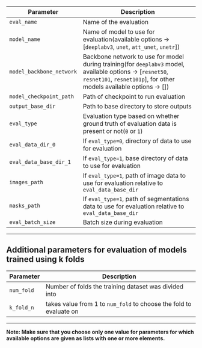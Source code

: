 Parameter | Description
--- | ---
`eval_name` | Name of the evaluation
`model_name` | Name of model to use for evaluation(available options -> [`deeplabv3`, `unet`, `att_unet`, `unetr`])
`model_backbone_network` | Backbone network to use for model during training(for `deeplabv3` model, available options -> [`resnet50`, `resnet101`, `resnet101p`], for other models available options -> [])
`model_checkpoint_path` | Path of checkpoint to run evaluation
`output_base_dir` | Path to base directory to store outputs
`eval_type` | Evaluation type based on whether ground truth of evaluation data is present or not(`0` or `1`)
`eval_data_dir_0` | If `eval_type=0`, directory of data to use for evaluation
`eval_data_base_dir_1` | If `eval_type=1`, base directory of data to use for evaluation
`images_path` | If `eval_type=1`, path of image data to use for evaluation relative to `eval_data_base_dir`
`masks_path` | If `eval_type=1`, path of segmentations data to use for evaluation relative to `eval_data_base_dir`
`eval_batch_size` | Batch size during evaluation
---
**Additional parameters for evaluation of models trained using k folds**
---
Parameter | Description
--- | ---
`num_fold` | Number of folds the training dataset was divided into
`k_fold_n` | takes value from 1 to `num_fold` to choose the fold to evaluate on
---
**Note: Make sure that you choose only one value for parameters for which available options are given as lists with one or more elements.**

